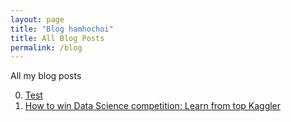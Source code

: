 ```yaml
---
layout: page
title: "Blog hamhochoi"
title: All Blog Posts
permalink: /blog
---
```


All my blog posts

0. [Test](/_posts/2011-12-31-new-years-eve-is-awesome.md)
1. [How to win Data Science competition: Learn from top Kaggler](/_posts/2020-04-26-online-course.md)
